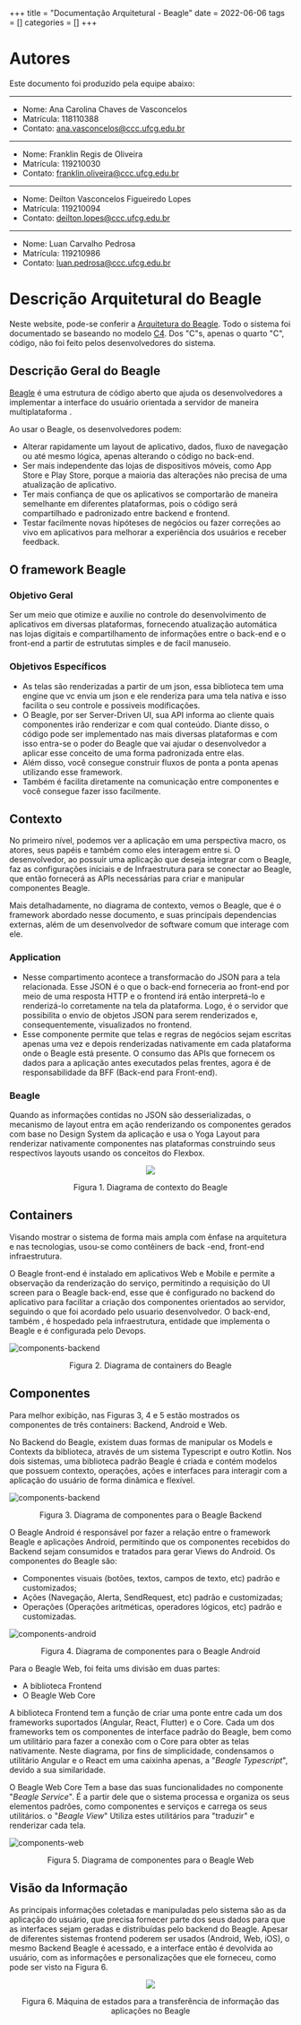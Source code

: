 +++
title = "Documentação Arquitetural - Beagle"
date = 2022-06-06
tags = []
categories = []
+++

# Autores

Este documento foi produzido pela equipe abaixo:

---
- Nome: Ana Carolina Chaves de Vasconcelos
- Matrícula: 118110388
- Contato: ana.vasconcelos@ccc.ufcg.edu.br
---
- Nome: Franklin Regis de Oliveira
- Matrícula: 119210030
- Contato: franklin.oliveira@ccc.ufcg.edu.br
---
- Nome: Deilton Vasconcelos Figueiredo Lopes
- Matrícula: 119210094
- Contato: deilton.lopes@ccc.ufcg.edu.br
---
- Nome: Luan Carvalho Pedrosa
- Matrícula: 119210986
- Contato: luan.pedrosa@ccc.ufcg.edu.br


# Descrição Arquitetural do Beagle

Neste website, pode-se conferir a [Arquitetura do Beagle](https://docs.usebeagle.io/c4model/en/#/HOME). Todo o sistema foi documentado se baseando no modelo [C4](https://c4model.com/). Dos "C"s, apenas o quarto "C", código, não foi feito pelos desenvolvedores do sistema.


## Descrição Geral do Beagle

[Beagle](https://github.com/ZupIT/beagle-c4model/tree/v1.0.1) é uma estrutura de código aberto que ajuda os desenvolvedores a implementar a interface do usuário orientada a servidor de maneira multiplataforma .
  
Ao usar o Beagle, os desenvolvedores podem:

* Alterar rapidamente um layout de aplicativo, dados, fluxo de navegação ou até mesmo lógica, apenas alterando o código no back-end.
* Ser mais independente das lojas de dispositivos móveis, como App Store e Play Store, porque a maioria das alterações não precisa de uma atualização de aplicativo.
* Ter mais confiança de que os aplicativos se comportarão de maneira semelhante em diferentes plataformas, pois o código será compartilhado e padronizado entre backend e frontend.
* Testar facilmente novas hipóteses de negócios ou fazer correções ao vivo em aplicativos para melhorar a experiência dos usuários e receber feedback.

## O framework Beagle

### Objetivo Geral

Ser um meio que otimize e auxilie no controle do desenvolvimento de aplicativos em diversas plataformas, fornecendo atualização automática nas lojas digitais e compartilhamento de informações entre o back-end e o front-end a partir de estrututas simples e de facil manuseio.

### Objetivos Específicos

- As telas são renderizadas a partir de um json, essa biblioteca tem uma engine que vc envia um json e ele renderiza para uma tela nativa e isso facilita o seu controle e possiveis modificações.
- O Beagle, por ser Server-Driven UI, sua API informa ao cliente quais componentes irão renderizar e com qual conteúdo. Diante disso, o código pode ser implementado nas mais diversas plataformas e com isso entra-se o poder do Beagle que vai ajudar o desenvolvedor a aplicar esse conceito de uma forma padronizada entre elas.
- Além disso, você consegue construir fluxos de ponta a ponta apenas utilizando esse framework.
- Também é facilita diretamente na comunicação entre componentes e você consegue fazer isso facilmente.

## Contexto

No primeiro nível, podemos ver a aplicação em uma perspectiva macro, os atores, seus papéis e também como eles interagem entre si. O desenvolvedor, ao possuir uma aplicação que deseja integrar com o Beagle, faz as configurações iniciais e de Infraestrutura para se conectar ao Beagle, que então fornecerá as APIs necessárias para criar e manipular componentes Beagle.


Mais detalhadamente, no diagrama de contexto, vemos o Beagle, que é o framework abordado nesse documento, e suas principais dependencias externas, além de um desenvolvedor de software comum que interage com ele.

### Application

- Nesse compartimento acontece a transformacão do JSON para a tela relacionada. Esse JSON é o que o back-end forneceria ao front-end por meio de uma resposta HTTP e o  frontend irá então interpretá-lo e renderizá-lo corretamente na tela da plataforma. Logo, é o servidor que possibilita o envio de objetos JSON para serem renderizados e, consequentemente, visualizados no frontend.
- Esse componente permite que telas e regras de negócios sejam escritas apenas uma vez e depois renderizadas nativamente em cada plataforma onde o Beagle está presente. O consumo das APIs que fornecem os dados para a aplicação antes executados pelas frentes, agora é de responsabilidade da BFF (Back-end para Front-end).

### Beagle

Quando as informações contidas no JSON são desserializadas, o mecanismo de layout entra em ação renderizando os componentes gerados com base no Design System da aplicação e usa o Yoga Layout para renderizar nativamente componentes nas plataformas construindo seus respectivos layouts usando os conceitos do Flexbox.

<p align="center">
  <img src="beagle/contexto-beagle.png">
</p>
<p align="center">Figura 1. Diagrama de contexto do Beagle</p>

## Containers
Visando mostrar o sistema de forma mais ampla com ênfase na arquitetura e nas tecnologias, usou-se como contêiners de back
-end, front-end infraestrutura.

O Beagle front-end é instalado em aplicativos Web e Mobile e permite a observação da renderização do serviço, permitindo 
a requisição do UI screen para o Beagle back-end, esse que é configurado no backend do aplicativo para facilitar a 
criação dos componentes orientados ao servidor, seguindo o que foi acordado pelo usuario desenvolvedor. O back-end, também
, é hospedado pela infraestrutura, entidade que implementa o Beagle e é configurada pelo Devops.

![components-backend](beagle/container_beagle.png)
<p align="center">Figura 2. Diagrama de containers do Beagle</p>




## Componentes
Para melhor exibição, nas Figuras 3, 4 e 5 estão mostrados os componentes de três containers: Backend, Android e Web. 

No Backend do Beagle, existem duas formas de manipular os Models e Contexts da biblioteca, através de um sistema Typescript e outro Kotlin. Nos dois sistemas, uma biblioteca padrão Beagle é criada e contém modelos que possuem contexto, operações, ações e interfaces para interagir com a aplicação do usuário de forma dinâmica e flexível.

![components-backend](beagle/componentes-backend.png)
<p align="center">Figura 3. Diagrama de componentes para o Beagle Backend</p>

O Beagle Android é responsável por fazer a relação entre o framework Beagle e aplicações Android, permitindo que os componentes recebidos do Backend sejam consumidos e tratados para gerar Views do Android. Os componentes do Beagle são:

- Componentes visuais (botões, textos, campos de texto, etc) padrão e customizados;
- Ações (Navegação, Alerta, SendRequest, etc) padrão e customizadas;
- Operações (Operações aritméticas, operadores lógicos, etc) padrão e customizadas.

![components-android](beagle/componentes-android.png)
<p align="center">Figura 4. Diagrama de componentes para o Beagle Android</p>

Para o Beagle Web, foi feita ums divisão em duas partes:

- A biblioteca Frontend
- O Beagle Web Core

A biblioteca Frontend tem a função de criar uma ponte entre cada um dos frameworks suportados (Angular, React, Flutter) e o Core. Cada um dos frameworks tem os componentes de interface padrão do Beagle, bem como um utilitário para fazer a conexão com o Core para obter as telas nativamente. Neste diagrama, por fins de simplicidade, condensamos o utilitário Angular e o React em uma caixinha apenas, a "*Beagle Typescript*", devido a sua similaridade. 

O Beagle Web Core Tem a base das suas funcionalidades no componente "*Beagle Service*". É a partir dele que o sistema processa e organiza os seus elementos padrões, como componentes e serviços e carrega os seus utilitários. o "*Beagle View*" Utiliza estes utilitários para "traduzir" e renderizar cada tela.

![components-web](beagle/componentes-web.png)
<p align="center">Figura 5. Diagrama de componentes para o Beagle Web</p>

## Visão da Informação

As principais informações coletadas e manipuladas pelo sistema são as da aplicação do usuário, que precisa fornecer parte dos seus dados para que as interfaces sejam geradas e distribuídas pelo backend do Beagle. Apesar de diferentes sistemas frontend poderem ser usados (Android, Web, iOS), o mesmo Backend Beagle é acessado, e a interface então é devolvida ao usuário, com as informações e personalizações que ele forneceu, como pode ser visto na Figura 6.

<p align="center">
  <img src="beagle/information.png">
</p>
<p align="center">Figura 6. Máquina de estados para a transferência de informação das aplicações no Beagle</p>
